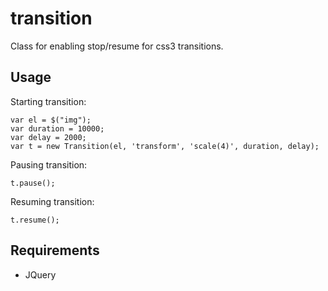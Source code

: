 # transition

Class for enabling stop/resume for css3 transitions.

## Usage

Starting transition:

    var el = $("img");
    var duration = 10000;
    var delay = 2000;
    var t = new Transition(el, 'transform', 'scale(4)', duration, delay); 

Pausing transition:

    t.pause();

Resuming transition:

    t.resume();

## Requirements

- JQuery

